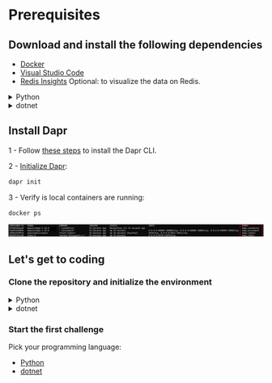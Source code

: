 # Prerequisites

## Download and install the following dependencies

- [Docker](https://docs.docker.com/engine/install/)
- [Visual Studio Code](https://code.visualstudio.com/download)
- [Redis Insights](https://redis.io/insight/) Optional: to visualize the data on Redis.

<details>

<summary>Python</summary>

- [Python 3](https://www.python.org/downloads/)
- [Python Extension for VS Code](https://marketplace.visualstudio.com/items?itemName=ms-python.python)

</details>

<details>

<summary>dotnet</summary>

- [dotnet 8.0](https://dotnet.microsoft.com/download/dotnet/8.0)
- [C# Extension for VS Code](https://marketplace.visualstudio.com/items?itemName=ms-dotnettools.csharp)

</details>

## Install Dapr

1 - Follow [these steps](https://docs.dapr.io/getting-started/install-dapr-cli/) to install the Dapr CLI.

2 - [Initialize Dapr](https://docs.dapr.io/getting-started/install-dapr-cli/):

```bash
dapr init
```

3 - Verify is local containers are running:

```bash
docker ps
```

![containers](./../imgs/docker-ps.png)

## Let's get to coding

### Clone the repository and initialize the environment

<details>
  
<summary>Python</summary>

On your terminal, run:

```bash
git clone https://github.com/diagrid-labs/dapr-workshop-python.git
cd dapr-worksop-python
```

Install vevn:

```bash
pip install virtualenv
```

Initialize the virtual environment:

```bash
python -m venv env
source env/bin/activate
```

</details>

<details>
  
<summary>dotnet</summary>

On your terminal, run:

```bash
git clone https://github.com/diagrid-labs/dapr-workshop-csharp.git
cd dapr-worksop-csharp
```

</details>

### Start the first challenge

Pick your programming language:

- [Python](/docs/challenge-1/python.md)
- [dotnet](/docs/challenge-1/dotnet.md)
